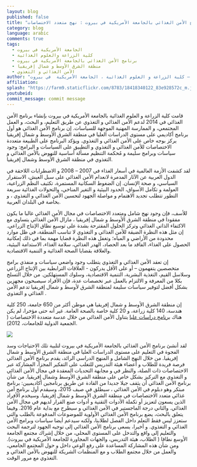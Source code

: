 ```yaml
---
layout: blog
published: false
title: "برنامج الأمن الغذائي بالجامعة الأمريكية في بيروت : نهج متعدد الاختصاصات "
category: blog
language: arabic
comments: true
tags: 
  - الجامعة الأمريكية في بيروت
  - كلية الزراعة والعلوم الغذائية
  - برنامج الأمن الغذائي بالجامعة الأمريكية في بيروت
  - منطقة الشرق الأوسط و شمال إفريقيا
  - الأمن الغذائي و التغذوي
author: "نهلة حوالة  ( عميد و أستاذ التغذية  البشرية) و راشيل بهان  ( منسق برنامج الأمن الغذائي) – كلية الزراعة و العلوم الغذائية ، الجامعة الأمريكية  في بيروت"
affiliation: 
splash: "https://farm9.staticflickr.com/8783/18418340122_83e928572c_m.jpg"
youtubeid: 
commit_message: commit message
---
```

قامت كلية الزراعة و العلوم الغذائية  بالجامعة الأمريكية في بيروت بإنشاء برنامج الأمن الغذائي في 2014  لدعم الأمن الغذائي و التغذوي  عن طريق التعليم، و البحث، و العمل المجتمعي، و الممارسة  المهنية  الموجهة للسياسات.  إن برنامج الأمن الغذائي هو أول برنامج أكاديمي على مستوى الدراسات العليا في منطقة الشرق الأوسط و شمال إفريقيا  يركز بوجه خاص على الأمن الغذائي و التغذوي.   ويؤكد البرنامج  على  الطبيعة متعددة الاختصاصات للأمن الغذائي و التغذوي و التطبيق  على السياسات و البرامج:  وجود سياسات وبرامج  سليمة  و  مُحكمة  التنظيم  مسألة أساسية  للنهوض بالأمن الغذائي و التغذوي  في منطقة الشرق الأوسط وشمال إفريقيا. 

لقد كشفت الأزمة العالمية في أسعار الغذاء في 2007 – 2008 و الاضطرابات اللاحقة في الدول العربية عن الآثار المدمرة لانعدام الأمن الغذائي على سبل العيش، الاستقرار السياسي، و صحة الإنسان.  إن الضغوط السكانية المستمرة،  تكثيف  النظم الزراعية، العولمة و تكامل الأسواق، الحدود البيئية و التغير المناخي، والتحولات الغذائية سريعة التطور  تتطلب تجديد الاهتمام و مواصلة الجهود  لتحسين الأمن الغذائي و التغذوي ، و بخاصة في البلدان العربية.

للأسف، فإن وجود نهج شامل ومتعدد الاختصاصات في مجال الأمن الغذائي غالبا ما يكون مفقودا في منطقة الشرق الأوسط و شمال إفريقيا ، مازال الأمن الغذائي  يتساوى مع الاكتفاء الذاتي الغذائي  وتركز الحلول المقترحة بشدة على توسيع  نطاق الإنتاج الزراعي.  إن مثل هذه النظرة الضيقة  للأمن الغذائي و التغذوي لا تناسب  المنطقة، في ظل موارد محدودة  من الأراضي و المياه؛ وتغفل هذه النظرة قضايا مهمة بما في ذلك إمكانية الحصول على الغذاء، الفاقد ما بعد الحصاد، الهدر الغذائي، سلامة الغذاء، الاستدامة البيئية، والعلاقة بقضايا الصحة الغذائية و التنمية الاقتصادية.  

إن تعقد الأمن الغذائي و التغذوي يتطلب وجود واضعي سياسات و منفذي برامج متخصصين يتفهمون – أو على الأقل  يدركون - العلاقات الترابطية بين الإنتاج الزراعي وسلاسل القيم، التغذية البشرية، التنمية الاقتصادية، وسلوك المستهلكين.  من خلال التسلح بكلا من المعرفة و الالتزام بالعمل عبر تخصصات عدة، فإن الأفراد سيصبحون مجهزين بشكل أفضل لتوفير سياسات سليمة لمنطقة الشرق لأوسط و شمال إفريقيا تدعم الأمن الغذائي و التغذوي .

إن منطقة الشرق الأوسط و شمال إفريقيا  هي موطن أكثر من 650 جامعة، 250 كلية هندسة،  140 كلية زراعة، و 20  كلية خاصة بالصحة العامة. غير أنه حتى مؤخرا،  لم يكن هناك [برنامج دراسات عليا](http://www.iau-aiu.net/content/complete-list) يتناول الأمن الغذائي من خلال عدسة متعددة الاختصاصات ( الجمعية الدولية للجامعات، 2012). 

![](https://farm9.staticflickr.com/8765/18235788500_936bc7b771.jpg)

لقد أنشئ برنامج الأمن الغذائي بالجامعة الأمريكية في بيروت لتلبية تلك الاحتياجات وسد الفجوة في التعليم على مستوى الدراسات العليا في منطقة الشرق الأوسط و شمال إفريقيا.  من خلال النهج الشامل و المنهج الدراسي الرائد، يقدم برنامج الأمن الغذائي فرصة فريدة للطلاب و أعضاء هيئة التدريس للتغلب على التفكير المجزأ، المشاركة عبر الاختصاصات ذات الصلة، والنظر في و مجابهة التحديات المعقدة  في مجال الأمن الغذائي و التغذوي مع التركيز بشكل خاص على منطقة الشرق الأوسط وشمال إفريقيا.  من شأن برنامج الأمن الغذائي أن يثقف جيلا جديدا من القادة عن طريق برنامجين أكاديميين: برنامج مبتكر وهو  دبلوم في الأمن الغذائي ، سيطلق في صيف 2015، وسيقدم أول برنامج أمن غذائي متعدد الاختصاصات في منطقة الشرق الأوسط و شمال إفريقيا، وسيخدم الأفراد الذين يسعون لتعزيز أو تكملة الأدوات التقنية و أدوات صنع القرار لديهم في مجال الأمن الغذائي.  والثاني درجة الماجستير في الأمن الغذائي و سيطرح مع بداية عام 2016.  وفيما يتعلق بالبحث، يضع برنامج الأمن الغذائي الأولوية للموضوعات المدفوعة بالطلب والتي ستعزز ليس فقط التعلم داخل الفصل لطلابنا، ولكنه سيدعم أيضا سياسات وبرامج الأمن الغذائي و التغذوي.  و أخيرا، يسعى برنامج الأمن الغذائي إلى توجيه الجهود لترجمة  البحث والتعليم إلى واقع والتدخل على المستوى المحلي، من خلال إشراك مجتمع الجامعة الأوسع نطاقا ( الطلاب، هيئة التدريس، والجهات المجاورة للجامعة الأمريكية في بيروت).  ومن شأن هذه المشاركة المساعدة على رفع الوعي داخل و حول المجتمع الجامعي، والعمل من خلال مجتمع الطلاب و مع المنظمات الشريكة للنهوض بالأمن الغذائي و التغذوي مع مرور الوقت.